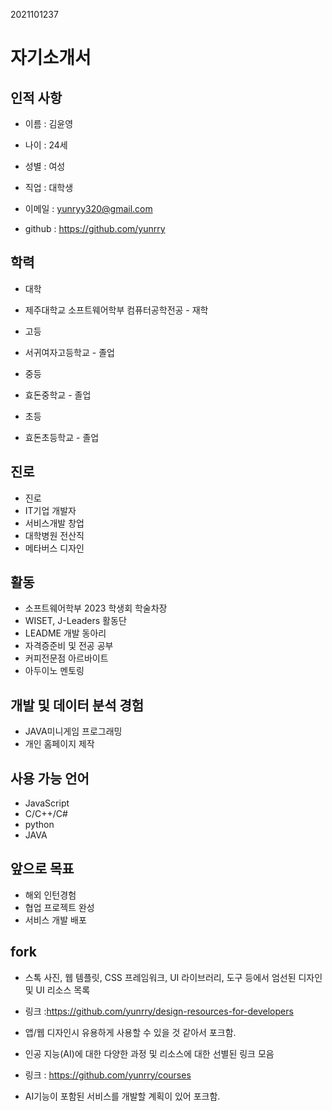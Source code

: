 2021101237


# 자기소개서




## 인적 사항

- 이름 : 김윤영

- 나이 : 24세

- 성별 : 여성

- 직업 : 대학생

- 이메일 : yunryy320@gmail.com

- github : https://github.com/yunrry




## 학력

- 대학
- 제주대학교 소프트웨어학부 컴퓨터공학전공 - 재학

- 고등
- 서귀여자고등학교 - 졸업

- 중등
- 효돈중학교 - 졸업

- 초등
- 효돈초등학교 - 졸업




## 진로

- 진로
- IT기업 개발자
- 서비스개발 창업
- 대학병원 전산직
- 메타버스 디자인



## 활동

- 소프트웨어학부 2023 학생회 학술차장
- WISET, J-Leaders 활동단 
- LEADME 개발 동아리
- 자격증준비 및 전공 공부
- 커피전문점 아르바이트
- 아두이노 멘토링



## 개발 및 데이터 분석 경험
- JAVA미니게임 프로그래밍
- 개인 홈페이지 제작


## 사용 가능 언어
- JavaScript
- C/C++/C#
- python
- JAVA



## 앞으로 목표
 
- 해외 인턴경험
- 협업 프로젝트 완성
- 서비스 개발 배포




## fork

- 스톡 사진, 웹 템플릿, CSS 프레임워크, UI 라이브러리, 도구 등에서 엄선된 디자인 및 UI 리소스 목록
- 링크 :https://github.com/yunrry/design-resources-for-developers
- 앱/웹 디자인시 유용하게 사용할 수 있을 것 같아서 포크함.


- 인공 지능(AI)에 대한 다양한 과정 및 리소스에 대한 선별된 링크 모음
- 링크 : https://github.com/yunrry/courses
- AI기능이 포함된 서비스를 개발할 계획이 있어 포크함.
















